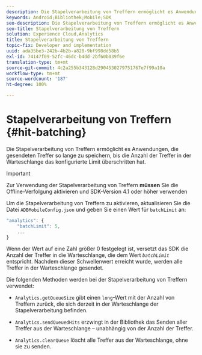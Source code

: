 ```yaml
---
description: Die Stapelverarbeitung von Treffern ermöglicht es Anwendungen, die gesendeten Treffer so lange zu speichern, bis die Anzahl der Treffer in der Warteschlange das konfigurierte Limit überschritten hat.
keywords: Android;Bibliothek;Mobile;SDK
seo-description: Die Stapelverarbeitung von Treffern ermöglicht es Anwendungen, die gesendeten Treffer so lange zu speichern, bis die Anzahl der Treffer in der Warteschlange das konfigurierte Limit überschritten hat.
seo-title: Stapelverarbeitung von Treffern
solution: Experience Cloud,Analytics
title: Stapelverarbeitung von Treffern
topic-fix: Developer and implementation
uuid: ada35be3-242b-4b2b-a828-9bf998dd58b5
exl-id: 74147f09-52fc-46dc-b4dd-2bf60b039f6e
translation-type: tm+mt
source-git-commit: 4c2a255b343128d2904530279751767e7f99a10a
workflow-type: tm+mt
source-wordcount: '187'
ht-degree: 100%

---
```


# Stapelverarbeitung von Treffern {#hit-batching}

Die Stapelverarbeitung von Treffern ermöglicht es Anwendungen, die gesendeten Treffer so lange zu speichern, bis die Anzahl der Treffer in der Warteschlange das konfigurierte Limit überschritten hat.

>[!IMPORTANT]
>
>Zur Verwendung der Stapelverarbeitung von Treffern **müssen** Sie die Offline-Verfolgung aktivieren und SDK-Version 4.1 oder höher verwenden

Um die Stapelverarbeitung von Treffern zu aktivieren, aktualisieren Sie die Datei `ADBMobileConfig.json` und geben Sie einen Wert für `batchLimit` an:

```js
"analytics": {
    "batchLimit": 5,
    ...
}
```

Wenn der Wert auf eine Zahl größer 0 festgelegt ist, versetzt das SDK die Anzahl der Treffer in die Warteschlange, die dem Wert *`batchLimit`* entspricht. Nachdem dieser Schwellenwert erreicht wurde, werden alle Treffer in der Warteschlange gesendet.

Die folgenden Methoden werden bei der Stapelverarbeitung von Treffern verwendet:

* `Analytics.getQueueSize` gibt einen `long`-Wert mit der Anzahl von Treffern zurück, die sich derzeit in der Warteschlange der Stapelverarbeitung befinden.

* `Analytics.sendQueuedHits` erzwingt in der Bibliothek das Senden aller Treffer aus der Warteschlange – unabhängig von der Anzahl der Treffer.
* `Analytics.clearQueue` löscht alle Treffer aus der Warteschlange, ohne sie zu senden.
